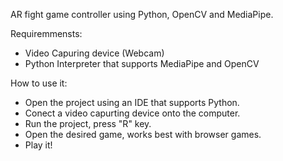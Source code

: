 AR fight game controller using Python, OpenCV and MediaPipe.

Requiremmensts:
- Video Capuring device (Webcam)
- Python Interpreter that supports MediaPipe and OpenCV

  
How to use it:
- Open the project using an IDE that supports Python.
- Conect a video capurting device onto the computer.
- Run the project, press "R" key.
- Open the desired game, works best with browser games.
- Play it!
